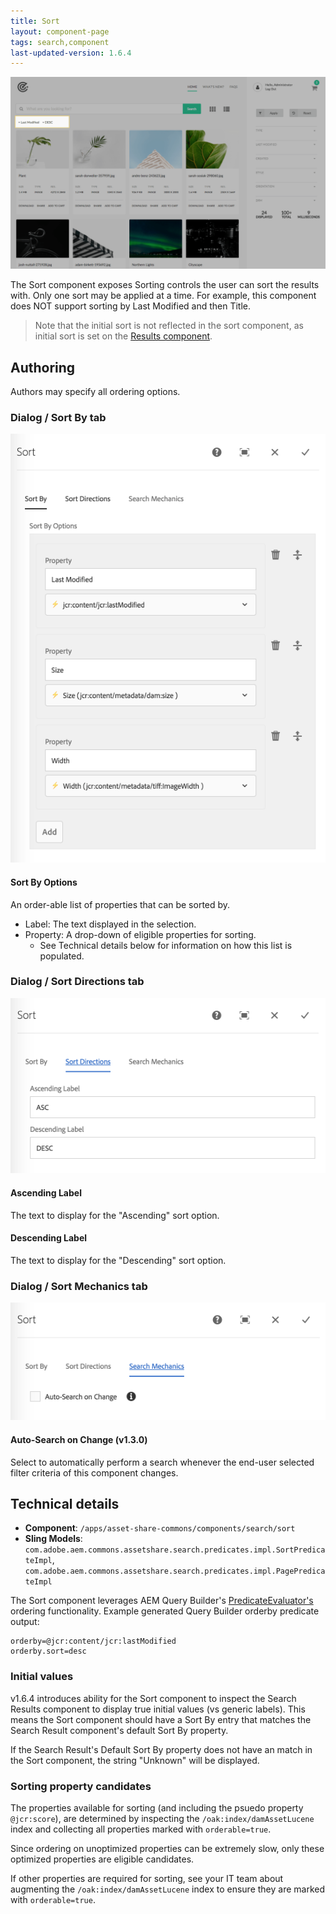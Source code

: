 ```yaml
---
title: Sort
layout: component-page
tags: search,component
last-updated-version: 1.6.4
--- 
```


![Sort component](./images/main.png)

The Sort component exposes Sorting controls the user can sort the results with. 
Only one sort may be applied at a time. For example, this component does NOT support sorting by Last Modified and then Title.

> Note that the initial sort is not reflected in the sort component, as initial sort is set on the [Results component](../results).

## Authoring

Authors may specify all ordering options.

### Dialog / Sort By tab 
 
 ![Sort By dialog](./images/dialog-sort-by.png)

#### Sort By Options

An order-able list of properties that can be sorted by.

* Label: The text displayed in the selection.
* Property: A drop-down of eligible properties for sorting. 
    * See Technical details below for information on how this list is populated. 
                    
### Dialog / Sort Directions tab             

![Sort Direction dialog](./images/dialog-sort-directions.png)

#### Ascending Label

The text to display for the "Ascending" sort option.

#### Descending Label

The text to display for the "Descending" sort option.


### Dialog / Sort Mechanics tab

 ![Sort dialog](./images/dialog-search-mechanics.png)

#### Auto-Search on Change (v1.3.0)

Select to automatically perform a search whenever the end-user selected filter criteria of this component changes.


## Technical details

* **Component**: `/apps/asset-share-commons/components/search/sort`
* **Sling Models**: `com.adobe.aem.commons.assetshare.search.predicates.impl.SortPredicateImpl`, `com.adobe.aem.commons.assetshare.search.predicates.impl.PagePredicateImpl`
    
    
The Sort component leverages AEM Query Builder's [PredicateEvaluator's](https://docs.adobe.com/content/docs/en/aem/6-3/develop/ref/javadoc/com/day/cq/search/eval/PredicateEvaluator.html) ordering functionality.
Example generated Query Builder orderby predicate output: 

```
orderby=@jcr:content/jcr:lastModified
orderby.sort=desc
```

### Initial values

v1.6.4 introduces ability for the Sort component to inspect the Search Results component to display true initial values (vs generic labels).
This means the Sort component should have a Sort By entry that matches the Search Result component's default Sort By property.

If the Search Result's Default Sort By property does not have an match in the Sort component, the string "Unknown" will be displayed.

### Sorting property candidates

The properties available for sorting (and including the psuedo property `@jcr:score`), are determined by inspecting the `/oak:index/damAssetLucene` index and collecting all properties marked with `orderable=true`.

Since ordering on unoptimized properties can be extremely slow, only these optimized properties are eligible candidates. 

If other properties are required for sorting, see your IT team about augmenting the `/oak:index/damAssetLucene` index to ensure they are marked with `orderable=true`.